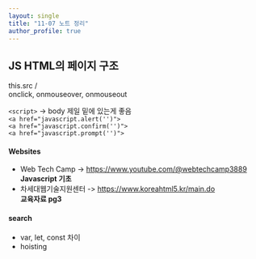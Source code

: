 ```yaml
---
layout: single
title: "11-07 노트 정리"
author_profile: true
---
```


## JS HTML의 페이지 구조
this.src / <br>
onclick, onmouseover, onmouseout


`<script>` -> body 제일 밑에 있는게 좋음<br>
`<a href="javascript.alert('')">`<br>
`<a href="javascript.confirm('')">`<br>
`<a href="javascript.prompt('')">`

#### Websites
- Web Tech Camp -> https://www.youtube.com/@webtechcamp3889 <br>
**Javascript 기초**
- 차세대웹기술지원센터 -> https://www.koreahtml5.kr/main.do<br>
**교육자료 pg3**

#### search
- var, let, const 차이
- hoisting